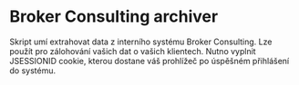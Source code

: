 Broker Consulting archiver
===============

Skript umí extrahovat data z interního systému Broker Consulting.
Lze použít pro zálohování vašich dat o vašich klientech.
Nutno vyplnit JSESSIONID cookie, kterou dostane váš prohlížeč
po úspěšném přihlášení do systému.
